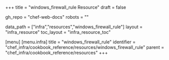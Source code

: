 +++
title = "windows_firewall_rule Resource"
draft = false

gh_repo = "chef-web-docs"
robots = ""

data_path = ["infra","resources","windows_firewall_rule"]
layout = "infra_resource"
toc_layout = "infra_resource_toc"


[menu]
  [menu.infra]
    title = "windows_firewall_rule"
    identifier = "chef_infra/cookbook_reference/resources/windows_firewall_rule"
    parent = "chef_infra/cookbook_reference/resources"
+++

<!-- The contents of this page are automatically generated from the windows_firewall_rule.yaml file in the data directory. -->
<!-- To suggest a change, edit the https://github.com/chef/chef/blob/master/lib/chef/resource/windows_firewall_rule.rb file
      and submit a pull request to the https://github.com/chef/chef repository. -->

